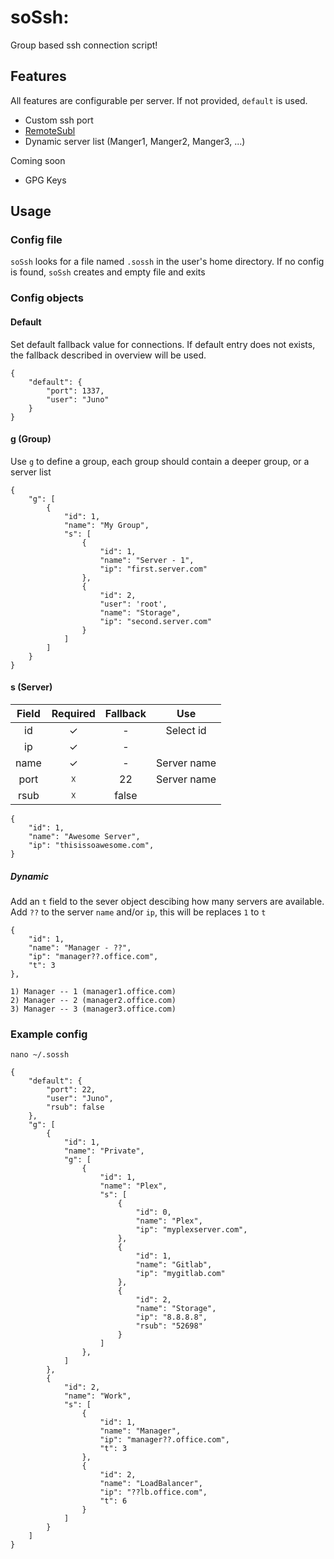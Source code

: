 
# soSsh:
Group based ssh connection script!

## Features
All features are configurable per server. If not provided, `default` is used.
 - Custom ssh port
 - [RemoteSubl](https://github.com/randy3k/RemoteSubl)
 - Dynamic server list (Manger1, Manger2, Manger3, ...)

Coming soon
 - GPG Keys

## Usage
### Config file
`soSsh` looks for a file named `.sossh` in the user's home directory.
If no config is found, `soSsh` creates and empty file and exits

### Config objects
#### Default
Set default fallback value for connections. If default entry does not exists, the fallback described in overview will be used.
```
{
    "default": {
        "port": 1337,
        "user": "Juno"
    }
}
```

#### g (Group)
Use `g` to define a group, each group should contain a deeper group, or a server list
```
{
    "g": [
        {
            "id": 1,
            "name": "My Group",
            "s": [
                {
                    "id": 1,
                    "name": "Server - 1",
                    "ip": "first.server.com"
                },
                {
                    "id": 2,
                    "user": 'root',
                    "name": "Storage",
                    "ip": "second.server.com"
                }
            ]
        ]
    }
}
```
#### s (Server)
| Field | Required | Fallback | Use |
|:-----:|:--------:|:-------:|:-----------:|
|   id  |     ✓    |    -    |  Select id  |
|   ip  |     ✓    |    -    |             |
|  name |     ✓    |    -    | Server name |
|  port |     ☓    |    22    | Server name |
|  rsub |     ☓    |  false  |             |

```
{
    "id": 1,
    "name": "Awesome Server",
    "ip": "thisissoawesome.com",
}
```

##### Dynamic
Add an `t` field to the sever object descibing how many servers are available.
Add `??` to the server `name` and/or `ip`, this will be replaces `1` to `t`
```
{
    "id": 1,
    "name": "Manager - ??",
    "ip": "manager??.office.com",
    "t": 3
},
```
```
1) Manager -- 1 (manager1.office.com)
2) Manager -- 2 (manager2.office.com)
3) Manager -- 3 (manager3.office.com)
```

### Example config
`nano ~/.sossh`
```
{
    "default": {
        "port": 22,
        "user": "Juno",
        "rsub": false
    },
    "g": [
        {
            "id": 1,
            "name": "Private",
            "g": [
                {
                    "id": 1,
                    "name": "Plex",
                    "s": [
                        {
                            "id": 0,
                            "name": "Plex",
                            "ip": "myplexserver.com",
                        },
                        {
                            "id": 1,
                            "name": "Gitlab",
                            "ip": "mygitlab.com"
                        },
                        {
                            "id": 2,
                            "name": "Storage",
                            "ip": "8.8.8.8",
                            "rsub": "52698"
                        }
                    ]
                },
            ]
        },
        {
            "id": 2,
            "name": "Work",
            "s": [
                {
                    "id": 1,
                    "name": "Manager",
                    "ip": "manager??.office.com",
                    "t": 3
                },
                {
                    "id": 2,
                    "name": "LoadBalancer",
                    "ip": "??lb.office.com",
                    "t": 6
                }
            ]
        }
    ]
}
```
